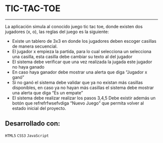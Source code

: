 # TIC-TAC-TOE
***
La aplicación simula al conocido juego tic tac toe, donde existen dos jugadores (x, o), 
    las reglas del juego es la siguiente: 
- Existe un tablero de 3x3 en donde los jugadores deben escoger casillas de manera secuencial. 
- El jugador x empieza la partida, para lo cual selecciona un selecciona una casilla, 
        esta casilla debe cambiar su texto al del jugador
- El sistema debe verificar que una vez realizada la jugada este jugador no haya ganado
- En caso haya ganador debe mostrar una alerta que diga “Jugador x ganó”
- Si no ganó el sistema debe validar que ya no existan más casillas disponibles, 
      en caso ya no hayan más casillas el sistema debe mostrar una alerta que diga “Es un empate” 
- El sistema debe realizar realizar los pasos 3,4,5 Debe existir además un botón que refrefrfwsefvdiga 
      “Nuevo Juego” que permita volver al estado inicial del proyecto.
      
 ## Desarrollado con:
`HTML5` `CSS3` `JavaScript`
      



